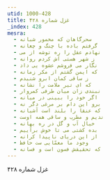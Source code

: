 ```yaml
---
utid: 1000-428
title: غزل شماره ۴۲۸
_index: 428
mesra:
  - سحرگاهان که مخمور شبانه
  - گرفتم باده با چنگ و چغانه
  - نهادم عقل را ره توشه از می
  - ز شهر هستی اَش کردم روانه
  - نگار می فروشم عشوه یی داد
  - که ایمن گشتم از مکر زمانه
  - ز ساقی کمان ابرو شنیدم
  - که ای تیر ملامت را نشانه
  - نبندی زان میان طرفی کمروار
  - اگر خود را ببینی در میانه
  - برو این دام بر مرغی دگر نه
  - که عنقا را بلند است آشیانه
  - ندیم و مطرب و ساقی همه اوست
  - خیال آب و گل در ره بهانه
  - بده کشتی می تا خوش برآییم
  - از این دریای ناپیدا کرانه
  - وجود ما معمّایی ست حافظ
  - که تحقیقش فسون است و فسانه
---
```

غزل شماره ۴۲۸
